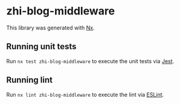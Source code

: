 # zhi-blog-middleware

This library was generated with [Nx](https://nx.dev).

## Running unit tests

Run `nx test zhi-blog-middleware` to execute the unit tests via [Jest](https://jestjs.io).

## Running lint

Run `nx lint zhi-blog-middleware` to execute the lint via [ESLint](https://eslint.org/).
